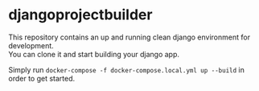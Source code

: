 # djangoprojectbuilder  

This repository contains an up and running clean django environment for development.  
You can clone it and start building your django app.

Simply run ```docker-compose -f docker-compose.local.yml up --build``` in order to get started.
